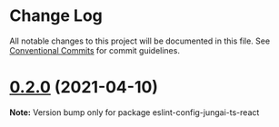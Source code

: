 # Change Log

All notable changes to this project will be documented in this file.
See [Conventional Commits](https://conventionalcommits.org) for commit guidelines.

# [0.2.0](https://github.com/jungai/eslint-config/compare/v0.1.2...v0.2.0) (2021-04-10)

**Note:** Version bump only for package eslint-config-jungai-ts-react
